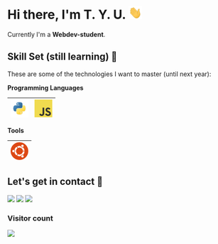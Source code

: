 <h1> Hi there, I'm T. Y. U. <img  src="https://raw.githubusercontent.com/ABSphreak/ABSphreak/master/gifs/Hi.gif" width="30px"></h1>

Currently I'm a **Webdev-student**.
  
## Skill Set (still learning) 💪   

These are some of the technologies I want to master (until next year):
  
**Programming Languages**
  
<img title="Python" alt="Python" width="40px" src="https://raw.githubusercontent.com/github/explore/master/topics/python/python.png" />|<img alt="JS" title="JavaScript" width="40px" src="https://raw.githubusercontent.com/github/explore/master/topics/javascript/javascript.png">
|--|--|
  
**Tools**

<img title="Ubuntu" alt="Ubuntu" width="40px" src="https://raw.githubusercontent.com/github/explore/master/topics/ubuntu/ubuntu.png">|
|--|

## Let's get in contact 📕

[![](https://img.shields.io/badge/-linkedin-0073B1?style=flat-square)](http://linkedin.com/in/)
[![](https://img.shields.io/badge/-twitter-1C9CEA?style=flat-square)](https://twitter.com/)
[![](https://img.shields.io/badge/-resume-332B40?style=flat-square)](https://resume.io/)

  
### Visitor count
<img src="https://profile-counter.glitch.me/YasinUz/count.svg" />



<!--
**YasinUz/YasinUz** is a ✨ _special_ ✨ repository because its `README.md` (this file) appears on your GitHub profile.

Here are some ideas to get you started:

- 🔭 I’m currently working on ...
- 🌱 I’m currently learning ...
- 👯 I’m looking to collaborate on ...
- 🤔 I’m looking for help with ...
- 💬 Ask me about ...
- 📫 How to reach me: ...
- 😄 Pronouns: ...
- ⚡ Fun fact: ...
-->
